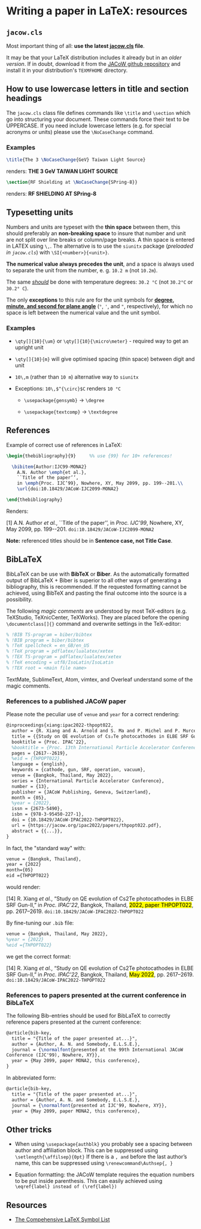 # Writing a paper in LaTeX: resources

## `jacow.cls`

Most important thing of all: **use the latest [jacow.cls](https://github.com/JACoW-org/JACoW_Templates/raw/master/LaTeX/A4/jacow.cls) file**.

It may be that your LaTeX distribution includes it already but in an *older version*. If in doubt, download it from the [JACoW github repository](https://github.com/JACoW-org/JACoW_Templates/tree/master/LaTeX) and install it in your distribution's   `TEXMFHOME` directory.

## How to use lowercase letters in title and section headings

The `jacow.cls` class file defines commands like `\title` and `\section` which go into
structuring your document. These commands force their text to be UPPERCASE. If you need include lowercase letters (e.g. for special acronyms or units) please use the `\NoCaseChange` command.

### Examples

```latex
\title{The 3 \NoCaseChange{GeV} Taiwan Light Source}
```

renders: **THE 3 GeV TAIWAN LIGHT SOURCE**

```latex
\section{RF Shielding at \NoCaseChange{SPring-8}}
```

renders: **RF SHIELDING AT SPring-8**

## Typesetting units

Numbers and units are typeset with the **thin space** between them, this should preferably an **non-breaking space** to insure that number and unit are not split over line breaks or column/page breaks. A thin space is entered in LATEX using `\,`. The alternative is to use the `siunitx` package (*preloaded in `jacow.cls`*) with `\SI{<number>}{<unit>}`.

**The numerical value always precedes the unit**, and a space is always used to separate the unit from the number, e. g. `10.2 m` (not `10.2m`).

The same [*should*](https://en.wikipedia.org/wiki/Degree_symbol#Typography) be done with temperature degrees: `30.2 °C` (not `30.2°C` or `30.2° C`).

The only **exceptions** to this rule are for the unit symbols for [**degree, minute, and second for plane angle**](https://en.wikipedia.org/wiki/Degree_symbol#Typography) (`°`, `'`, and `"`, respectively), for which no space is left between the numerical value and the unit symbol.

### Examples

- `\qty[]{10}{\um}` or `\qty[]{10}{\micro\meter}` - required way to get an upright unit

- `\qty[]{10}{m}` will give optimised spacing (thin space) between digit and unit

- `10\,m` (rather than `10 m`) alternative way to `siunitx`

- Exceptions: `10\,$^{\circ}$C` renders `10 °C` 
  
    - `\usepackage{gensymb}` &rarr; `\degree`
  
    - `\usepackage{textcomp}` &rarr; `\textdegree`

## References

Example of correct use of references in LaTeX:

```latex
\begin{thebibliography}{9}     %% use {99} for 10+ references!

  \bibitem{Author:IJC99-MONA2}
    A.N. Author \emph{et al.},
    ``Title of the paper’’,
    in \emph{Proc. IJC’99}, Nowhere, XY, May 2099, pp. 199--201.\\
    \url{doi:10.18429/JACoW-IJC2099-MONA2}

\end{thebibliography}
```

Renders:

[1] A.N. Author *et al.*, \`\`Title of the paper’’, in *Proc. IJC’99*, Nowhere, XY, May 2099, pp. 199--201.
`doi:10.18429/JACoW-IJC2099-MONA2`

**Note:** referenced titles should be in **Sentence case, not Title Case**.

## BibLaTeX

BibLaTeX can be use with **BibTeX** or **Biber**. As the automatically formatted output of BibLaTeX + Biber is superior to all other ways of generating a bibliography, this is recommended. If the requested formatting cannot be achieved, using BibTeX and pasting the final outcome into the source is a possibility.

The following *magic comments* are understood by most TeX-editors (e.g. TeXStudio, TeXnicCenter, TeXWorks). They are placed before the opening `\documentclass[]{}` command and overwrite settings in the TeX-editor:

```latex
% !BIB TS-program = biber/bibtex
% !BIB program = biber/bibtex
% !TeX spellcheck = en_GB/en_US
% !TeX program = pdflatex/lualatex/xetex
% !TEX TS-program = pdflatex/lualatex/xetex
% !TeX encoding = utf8/IsoLatin/IsoLatin
% !TEX root = <main file name>
```

TextMate, SublimeText, Atom, vimtex, and Overleaf understand some of the magic comments.

### References to a published JACoW paper

Please note the peculiar use of `venue` and `year` for a correct rendering:

```latex
@inproceedings{xiang:ipac2022-thpopt022,
  author = {R. Xiang and A. Arnold and S. Ma and P. Michel and P. Murcek and A.A. Ryzhov and J. Schaber and J. Teichert and P.Z. Zwartek},
  title = {{Study on QE evolution of Cs₂Te photocathodes in ELBE SRF Gun-II}},
  booktitle = {Proc. IPAC'22},
  %booktitle = {Proc. 13th International Particle Accelerator Conference (IPAC'22)},
  pages = {2617--2619},
  %eid = {THPOPT022},
  language = {english},
  keywords = {cathode, gun, SRF, operation, vacuum},
  venue = {Bangkok, Thailand, May 2022},
  series = {International Particle Accelerator Conference},
  number = {13},
  publisher = {JACoW Publishing, Geneva, Switzerland},
  month = {05},
  %year = {2022},
  issn = {2673-5490},
  isbn = {978-3-95450-227-1},
  doi = {10.18429/JACoW-IPAC2022-THPOPT022},
  url = {https://jacow.org/ipac2022/papers/thpopt022.pdf},
  abstract = {{...}},
}
```

In fact, the "standard way" with:

```latex
venue = {Bangkok, Thailand},
year = {2022}
month={05}
eid ={THPOPT022}
```

would render:

[14] R. Xiang *et al.*, “Study on QE evolution of Cs2Te photocathodes in ELBE SRF Gun-II,”
        in *Proc. IPAC’22*, Bangkok, Thailand, <mark>2022, paper THPOPT022</mark>, pp. 2617–2619.
        `doi:10.18429/JACoW-IPAC2022-THPOPT022`

By fine-tuning our `.bib` file:

```latex
venue = {Bangkok, Thailand, May 2022},
%year = {2022}
%eid ={THPOPT022}
```

we get the correct format:

[14] R. Xiang *et al.*, “Study on QE evolution of Cs2Te photocathodes in ELBE SRF Gun-II,”
 in *Proc. IPAC’22*, Bangkok, Thailand, <mark>May 2022</mark>, pp. 2617–2619.
 `doi:10.18429/JACoW-IPAC2022-THPOPT022`

### References to papers presented at the current conference in BibLaTeX

The following Bib-entries should be used for BibLaTeX to correctly reference papers presented at the current conference:

```latex
@article{bib-key,
  title = "{Title of the paper presented at...}",
  author = {Author, A. N. and Somebody, E.L.S.E.},
  journal = {\normalfont{presented at the 99th International JACoW
Conference (IJC'99), Nowhere, XY}},
  year = {May 2099, paper MONA2, this conference},
}
```

In abbreviated form:

```latex
@article{bib-key,
  title = "{Title of the paper presented at...}",
  author = {Author, A. N. and Somebody, E.L.S.E.},
  journal = {\normalfont{presented at IJC'99, Nowhere, XY}},
  year = {May 2099, paper MONA2, this conference},
```

## Other tricks

- When using `\usepackage{authblk}` you probably see a spacing between author and affiliation block.
  This can be suppressed using `\setlength{\affilsep}{0pt}`
  If there is a `, and` before the last author’s name, this can be suppressed using `\renewcommand\Authsep{, }`

- Equation formatting: the JACoW template requires the equation numbers to be put inside parenthesis. This can easily achieved using `\eqref{label} instead of (\ref{label})`

## Resources

- [The Compehensive LaTeX Symbol List](https://tug.ctan.org/info/symbols/comprehensive/symbols-a4.pdf)
